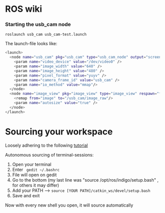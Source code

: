 # ROS wiki

### Starting the usb_cam node
`roslaunch usb_cam usb_cam-test.launch`

The launch-file looks like:

```bash
<launch>
  <node name="usb_cam" pkg="usb_cam" type="usb_cam_node" output="screen" >
    <param name="video_device" value="/dev/video0" />
    <param name="image_width" value="640" />
    <param name="image_height" value="480" />
    <param name="pixel_format" value="yuyv" />
    <param name="camera_frame_id" value="usb_cam" />
    <param name="io_method" value="mmap"/>
  </node>
  <node name="image_view" pkg="image_view" type="image_view" respawn="false" output="screen">
    <remap from="image" to="/usb_cam/image_raw"/>
    <param name="autosize" value="true" />
  </node>
</launch>
```

# Sourcing your workspace

Loosely adhering to the following [tutorial](https://answers.ros.org/question/206876/how-often-do-i-need-to-source-setupbash/)

Autonomous sourcing of terminal-sessions:

1. Open your terminal
2. Enter ` gedit ~/.bashrc`
3. File will open on gedit
4. Go to the bottom (my last line was "source /opt/ros/indigo/setup.bash" , for others it may differ)
5. Add your PATH --> `source [YOUR PATH]/catkin_ws/devel/setup.bash`
6. Save and exit

Now with every new shell you open, it will source automatically
